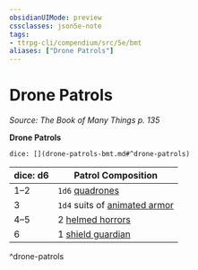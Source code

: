 ```yaml
---
obsidianUIMode: preview
cssclasses: json5e-note
tags:
- ttrpg-cli/compendium/src/5e/bmt
aliases: ["Drone Patrols"]
---
```

# Drone Patrols
*Source: The Book of Many Things p. 135* 

**Drone Patrols**

`dice: [](drone-patrols-bmt.md#^drone-patrols)`

| dice: d6 | Patrol Composition |
|----------|--------------------|
| 1–2 | `1d6` [quadrones](quadrone-detention-drone-bmt.md) |
| 3 | `1d4` suits of [animated armor](animated-armor-detention-drone-bmt.md) |
| 4–5 | 2 [helmed horrors](helmed-horror-detention-drone-bmt.md) |
| 6 | 1 [shield guardian](advanced-detention-drone-bmt.md) |
^drone-patrols